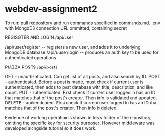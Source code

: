 # webdev-assignment2

To run: pull reopository and run commands specified in commands.md.
.env with MongoDB connection URL ommitted, containing secret

REGISGTER AND LOGIN
/api/user

/api/user/register -- registers a new user, and adds it to underlying MongoDB database
/api/uuser/login -- produces an auth key to be used for authenticated operations

PIAZZA POSTS
/api/posts

GET - unauthenticated. Can get list of all posts, and also search by ID.
POST - authenticated. Before a post is made, must check if current user is authenticated, then adds to post database with title, description, and like count.
PUT - authenticated. First check if current user logged in has an ID that matches that of the post's creator. Then info is validated and updated.
DELETE - authenticated. First check if current user logged in has an ID that matches that of the post's creator. Then info is deleted.

Evidence of working operation is shown in tests folder of the repository, omitting the specific key for security purposes. However middleware was developed alongside tutorial so it does work.
